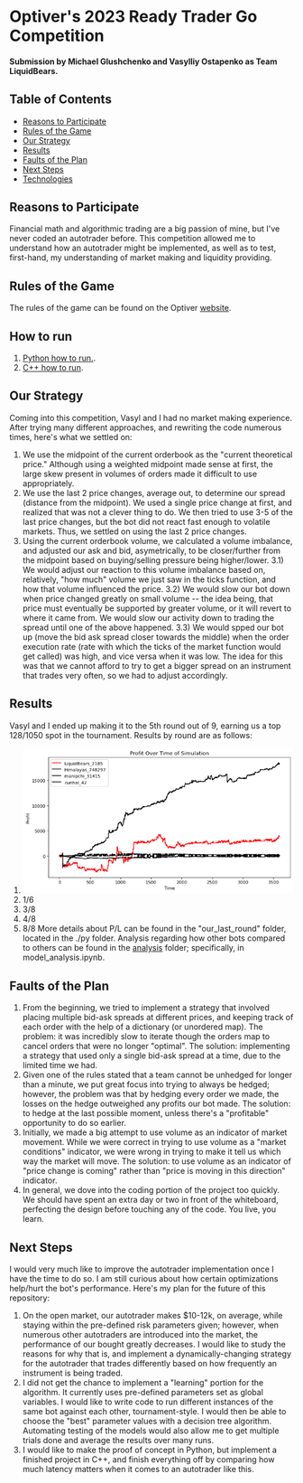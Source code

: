# Optiver's 2023 Ready Trader Go Competition
#### Submission by Michael Glushchenko and Vasylliy Ostapenko as Team LiquidBears.

## Table of Contents
* [Reasons to Participate](https://github.com/mglush/ready-trader-go-2023/blob/main/README.md#reasons-to-participate)
* [Rules of the Game](https://github.com/mglush/ready-trader-go-2023/blob/main/README.md#rules-of-the-game)
* [Our Strategy](https://github.com/mglush/ready-trader-go-2023/blob/main/README.md#our-strategy)
* [Results](https://github.com/mglush/ready-trader-go-2023/blob/main/README.md#results)
* [Faults of the Plan](https://github.com/mglush/ready-trader-go-2023/blob/main/README.md#faults-of-the-plan)
* [Next Steps](https://github.com/mglush/ready-trader-go-2023/blob/main/README.md#next-steps)
* [Technologies](https://github.com/mglush/ready-trader-go-2023/blob/main/README.md#technologies)

## Reasons to Participate
Financial math and algorithmic trading are a big passion of mine, but I've never coded an autotrader before. This competition allowed me to understand how an autotrader might be implemented, as well as to test, first-hand, my understanding of market making and liquidity providing.

## Rules of the Game
The rules of the game can be found on the Optiver [website](https://readytradergo.optiver.com/how-to-play/).

## How to run
1) [Python how to run.](https://github.com/mglush/ready-trader-go-2023/tree/main/py#ready-trader-go).
2) [C++ how to run](https://github.com/mglush/ready-trader-go-2023/tree/main/cpp#ready-trader-go).

## Our Strategy
Coming into this competition, Vasyl and I had no market making experience. After trying many different approaches, and rewriting the code numerous times, here's what we settled on:
  1) We use the midpoint of the current orderbook as the "current theoretical price." Although using a weighted midpoint made sense at first, the large skew present in volumes of orders made it difficult to use appropriately. 
  2) We use the last 2 price changes, average out, to determine our spread (distance from the midpoint). We used a single price change at first, and realized that was not a clever thing to do. We then tried to use 3-5 of the last price changes, but the bot did not react fast enough to volatile markets. Thus, we settled on using the last 2 price changes.
  3) Using the current orderbook volume, we calculated a volume imbalance, and adjusted our ask and bid, asymetrically, to be closer/further from the midpoint based on buying/selling pressure being higher/lower.
    3.1) We would adjust our reaction to this volume imbalance based on, relatively, "how much" volume we just saw in the ticks function, and how that volume influenced the price.
    3.2) We would slow our bot down when price changed greatly on small volume -- the idea being, that price must eventually be supported by greater volume, or it will revert to where it came from. We would slow our activity down to trading the spread until one of the above happened.
    3.3) We would spped our bot up (move the bid ask spread closer towards the middle) when the order execution rate (rate with which the ticks of the market function would get called) was high, and vice versa when it was low. The idea for this was that we cannot afford to try to get a bigger spread on an instrument that trades very often, so we had to adjust accordingly.

## Results
Vasyl and I ended up making it to the 5th round out of 9, earning us a top 128/1050 spot in the tournament. Results by round are as follows:
  1) ![Second out of four](https://github.com/mglush/ready-trader-go-2023/blob/main/py/analysis/result_plots/match_round1.png)
  2) 1/6
  3) 3/8
  4) 4/8
  5) 8/8
More details about P/L can be found in the "our_last_round" folder, located in the ./py folder.
Analysis regarding how other bots compared to others can be found in the [analysis](https://github.com/mglush/ready-trader-go-2023/tree/main/py/analysis) folder; specifically, in model_analysis.ipynb.

## Faults of the Plan
  1) From the beginning, we tried to implement a strategy that involved placing multiple bid-ask spreads at different prices, and keeping track of each order with the help of a dictionary (or unordered map). The problem: it was incredibly slow to iterate though the orders map to cancel orders that were no longer "optimal". The solution: implementing a strategy that used only a single bid-ask spread at a time, due to the limited time we had.
  2) Given one of the rules stated that a team cannot be unhedged for longer than a minute, we put great focus into trying to always be hedged; however, the problem was that by hedging every order we made, the losses on the hedge outweighed any profits our bot made. The solution: to hedge at the last possible moment, unless there's a "profitable" opportunity to do so earlier.
  3) Initially, we made a big attempt to use volume as an indicator of market movement. While we were correct in trying to use volume as a "market conditions" indicator, we were wrong in trying to make it tell us which way the market will move. The solution: to use volume as an indicator of "price change is coming" rather than "price is moving in this direction" indicator.
  4) In general, we dove into the coding portion of the project too quickly. We should have spent an extra day or two in front of the whiteboard, perfecting the design before touching any of the code. You live, you learn.

## Next Steps 
I would very much like to improve the autotrader implementation once I have the time to do so. I am still curious about how certain optimizations help/hurt the bot's performance. Here's my plan for the future of this repository:
  1) On the open market, our autotrader makes $10-12k, on average, while staying within the pre-defined risk parameters given; however, when numerous other autotraders are introduced into the market, the performance of our bought greatly decreases. I would like to study the reasons for why that is, and implement a dynamically-changing strategy for the autotrader that trades differently based on how frequently an instrument is being traded.
  2) I did not get the chance to implement a "learning" portion for the algorithm. It currently uses pre-defined parameters set as global variables. I would like to write code to run different instances of the same bot against each other, tournament-style. I would then be able to choose the "best" parameter values with a decision tree algorithm. Automating testing of the models would also allow me to get multiple trials  done and average the results over many runs.
  3) I would like to make the proof of concept in Python, but implement a finished project in C++, and finish everything off by comparing how much latency matters when it comes to an autotrader like this.
